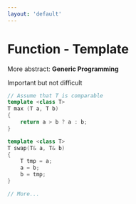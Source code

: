 ```yaml
---
layout: 'default'
---
```


# <fluent-emoji-factory/> Function - Template
More abstract: <fluent-emoji-collision/> **Generic Programming** <fluent-emoji-collision/>

Important but not difficult <fluent-emoji-call-me-hand/>
```cpp {all|2|2-6|8-14|all}
// Assume that T is comparable
template <class T>
T max (T a, T b)
{
    return a > b ? a : b;
}

template <class T>
T swap(T& a, T& b)
{
    T tmp = a;
    a = b;
    b = tmp;
}

// More...

```